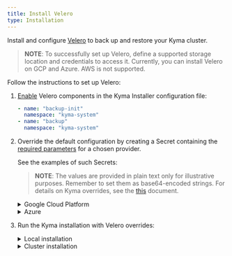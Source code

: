 ```yaml
---
title: Install Velero
type: Installation
---
```

Install and configure [Velero](https://github.com/heptio/velero/) to back up and restore your Kyma cluster.


>**NOTE**: To successfully set up Velero, define a supported storage location and credentials to access it. Currently, you can install Velero on GCP and Azure. AWS is not supported.

Follow the instructions to set up Velero: 

1. [Enable](/root/kyma/#configuration-custom-component-installation) Velero components in the Kyma Installer configuration file:

    ```yaml
    - name: "backup-init"
      namespace: "kyma-system"
    - name: "backup"
      namespace: "kyma-system"
    ```

2. Override the default configuration by creating a Secret containing the [required parameters](/components/backup/#configuration-configuration) for a chosen provider. 

    See the examples of such Secrets:
    >**NOTE**: The values are provided in plain text only for illustrative purposes. Remember to set them as base64-encoded strings. For details on Kyma overrides, see the [this](/root/kyma/#configuration-helm-overrides-for-kyma-installation) document.

    <div tabs>
    <details>
    <summary>
    Google Cloud Platform
    </summary>
        
    ```yaml
    apiVersion: v1
    kind: Secret
    metadata:
    name: velero-credentials-overrides
    namespace: kyma-installer
    labels:
        kyma-project.io/installation: ""
        installer: overrides
        component: backup
    type: Opaque
    data:
        configuration.provider: "gcp"
        configuration.volumeSnapshotLocation.name: "gcp"
        configuration.volumeSnapshotLocation.bucket: "my-gcp-bucket"
        configuration.backupStorageLocation.name: "gcp"
        configuration.backupStorageLocation.bucket: "my-gcp-bucket"
        credentials.secretContents.cloud: |
                    {
                        "type": "service_account",
                        "project_id": "my-project",
                        "private_key_id": "KEY_UUID",
                        "private_key": "-----BEGIN PRIVATE KEY-----\nPRIVATE_KEY_CONTENTS\n-----END PRIVATE KEY-----\n",
                        "client_email": "sample@fake.iam.gserviceaccount.com",
                        "client_id": "MY_CLIENT_ID",
                        "auth_uri": "https://accounts.google.com/o/oauth2/auth",
                        "token_uri": "https://oauth2.googleapis.com/token",
                        "auth_provider_x509_cert_url": "https://www.googleapis.com/oauth2/v1/certs",
                        "client_x509_cert_url": "https://www.googleapis.com/robot/v1/metadata/x509/sample%40fake.iam.gserviceaccount.com"
                    }
    ```
    >**NOTE:** For details on configuring and installing Velero on GCP, see [this](https://velero.io/docs/v1.0.0/gcp-config/) document. 
    </details>
    <details>
    <summary>
    Azure
    </summary>

    ```yaml
    apiVersion: v1
    kind: Secret
    metadata:
    name: velero-credentials-overrides
    namespace: kyma-installer
    labels:
        kyma-project.io/installation: ""
        installer: overrides
        component: backup
    type: Opaque
    data:
    configuration.provider: "azure"
    configuration.volumeSnapshotLocation.name: "azure"
    configuration.volumeSnapshotLocation.bucket: "my-storage-container"
    configuration.volumeSnapshotLocation.config.apitimeout: "3m0s"
    configuration.backupStorageLocation.name: "azure"
    configuration.backupStorageLocation.bucket: "my-storage-container"
    configuration.backupStorageLocation.config.resourceGroup: "my-resource-group"
    configuration.backupStorageLocation.config.storageAccount: "my-storage-account"
    credentials.secretContents.cloud: |
                    AZURE_SUBSCRIPTION_ID=my-subscription-ID
                    AZURE_TENANT_ID=my-tenant-ID
                    AZURE_CLIENT_ID=my-client-ID
                    AZURE_CLIENT_SECRET=my-client-secret
                    AZURE_RESOURCE_GROUP=my-resource-group
    ```

    >**NOTE:** For details on configuring and installing Velero in Azure,  see [this](https://velero.io/docs/v1.0.0/azure-config/) document.
    
    </details>
    </div>

2. Run the Kyma installation with Velero overrides:
    <div tabs>
    <details>
    <summary>
    Local installation
    </summary>

    To apply overrides to your local installation, run:

    ```bash
    kyma install -o {overrides_file_path}
    ```
      
    </details>
    <details>
    <summary>
    Cluster installation
    </summary>
      
     1. Apply the overrides to your cluster:

        ```bash
        kubectl apply -f {overrides_file_path}
        ```
     2. [Install](/root/kyma/#installation-installation) Kyma or [update](/root/kyma/#installation-update-kyma) it if it is already installed on your cluster.
      
     </details>
     </div>

